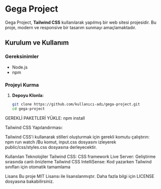 # Gega Project

Gega Project, **Tailwind CSS** kullanılarak yapılmış bir web sitesi projesidir. Bu proje, modern ve responsive bir tasarım sunmayı amaçlamaktadır.

## Kurulum ve Kullanım

### Gereksinimler

- Node.js
- npm

### Projeyi Kurma

1. **Depoyu Klonla:**

   ```bash
   git clone https://github.com/kullanıcı-adı/gega-project.git
   cd gega-project
GEREKLİ PAKETLERİ YÜKLE: 
npm install

Tailwind CSS Yapılandırması:

Tailwind CSS'i kullanarak stilleri oluşturmak için gerekli komutu çalıştırın:
npm run watch  /Bu komut, input.css dosyasını izleyerek public/css/styles.css dosyasına derleyecektir.

Kullanılan Teknolojiler
Tailwind CSS: CSS framework
Live Server: Geliştirme sırasında canlı önizleme
Tailwind CSS IntelliSense: Kod yazarken Tailwind sınıfları için otomatik tamamlama

Lisans
Bu proje MIT Lisansı ile lisanslanmıştır. Daha fazla bilgi için LICENSE dosyasına bakabilirsiniz.


